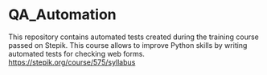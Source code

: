 # QA_Automation
This repository contains automated tests created during the training course passed on Stepik.
This course allows to improve Python skills by writing automated tests for checking web forms.
https://stepik.org/course/575/syllabus